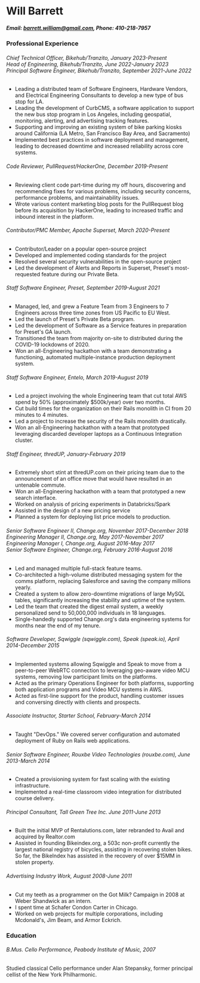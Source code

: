 # Will Barrett

##### <strong>Email</strong>: barrett.william@gmail.com, <strong>Phone</strong>: 410-218-7957

### Professional Experience

###### Chief Technical Officer, Bikehub/Tranzito, January 2023-Present<br />Head of Engineering, Bikehub/Tranzito,  June 2022-January 2023<br /> Principal Software Engineer, Bikehub/Tranzito, September 2021-June 2022
* Leading a distributed team of Software Engineers, Hardware Vendors, and Electrical Engineering Consultants to develop a new type of bus stop for LA.
* Leading the development of CurbCMS, a software application to support the new bus stop program in Los Angeles, including geospatial, monitoring, alerting, and advertising tracking features.
* Supporting and improving an existing system of bike parking kiosks around California (LA Metro, San Francisco Bay Area, and Sacramento)
* Implemented best practices in software deployment and management, leading to decreased downtime and increased reliability across core systems.

###### Code Reviewer, PullRequest/HackerOne, December 2019-Present
* Reviewing client code part-time during my off hours, discovering and recommending fixes for various problems, including security concerns, performance problems, and maintainability issues.
* Wrote various content marketing blog posts for the PullRequest blog before its acquisition by HackerOne, leading to increased traffic and inbound interest in the platform.

###### Contributor/PMC Member, Apache Superset, March 2020-Present
* Contributor/Leader on a popular open-source project
* Developed and implemented coding standards for the project
* Resolved several security vulnerabilities in the open-source project
* Led the development of Alerts and Reports in Superset, Preset's most-requested feature during our Private Beta.

###### Staff Software Engineer, Preset, September 2019-August 2021
* Managed, led, and grew a Feature Team from 3 Engineers to 7 Engineers across three time zones from US Pacific to EU West.
* Led the launch of Preset's Private Beta program.
* Led the development of Software as a Service features in preparation for Preset's GA launch.
* Transitioned the team from majority on-site to distributed during the COVID-19 lockdowns of 2020.
* Won an all-Engineering hackathon with a team demonstrating a functioning, automated multiple-instance production deployment system.

###### Staff Software Engineer, Entelo, March 2019-August 2019
* Led a project involving the whole Engineering team that cut total AWS spend by 50% (approximately $500k/year) over two months.
* Cut build times for the organization on their Rails monolith in CI from 20 minutes to 4 minutes.
* Led a project to increase the security of the Rails monolith drastically.
* Won an all-Engineering hackathon with a team that prototyped leveraging discarded developer laptops as a Continuous Integration cluster.

###### Staff Engineer, thredUP, January-February 2019
* Extremely short stint at thredUP.com on their pricing team due to the announcement of an office move that would have resulted in an untenable commute.
* Won an all-Engineering hackathon with a team that prototyped a new search interface.
* Worked on analysis of pricing experiments in Databricks/Spark
* Assisted in the design of a new pricing service
* Planned a system for deploying list price models to production.

###### Senior Software Engineer II, Change.org, November 2017-December 2018<br/>Engineering Manager II, Change.org, May 2017-November 2017 <br />Engineering Manager I, Change.org, August 2016-May 2017 <br />Senior Software Engineer, Change.org, February 2016-August 2016
* Led and managed multiple full-stack feature teams.
* Co-architected a high-volume distributed messaging system for the comms platform, replacing Salesforce and saving the company millions yearly.
* Created a system to allow zero-downtime migrations of large MySQL tables, significantly increasing the stability and uptime of the system.
* Led the team that created the digest email system, a weekly personalized send to 50,000,000 individuals in 18 languages.
* Single-handedly supported Change.org's data engineering systems for months near the end of my tenure.

###### Software Developer, Sqwiggle (sqwiggle.com), Speak (speak.io), April 2014-December 2015
* Implemented systems allowing Sqwiggle and Speak to move from a peer-to-peer WebRTC connection to leveraging geo-aware video MCU systems, removing low participant limits on the platforms.
* Acted as the primary Operations Engineer for both platforms, supporting both application programs and Video MCU systems in AWS.
* Acted as first-line support for the product, handling customer issues and conversing directly with clients and prospects.

###### Associate Instructor, Starter School, February-March 2014
* Taught "DevOps." We covered server configuration and automated deployment of Ruby on Rails web applications.

###### Senior Software Engineer, Rouxbe Video Technologies (rouxbe.com), June 2013-March 2014
* Created a provisioning system for fast scaling with the existing infrastructure.
* Implemented a real-time classroom video integration for distributed course delivery.

###### Principal Consultant, Tall Green Tree Inc. June 2011-June 2013
* Built the initial MVP of Rentalutions.com, later rebranded to Avail and acquired by Realtor.com
* Assisted in founding Bikeindex.org, a 503c non-profit currently the largest national registry of bicycles, assisting in recovering stolen bikes. So far, the BikeIndex has assisted in the recovery of over $15MM in stolen property.

###### Advertising Industry Work, August 2008-June 2011
* Cut my teeth as a programmer on the Got Milk? Campaign in 2008 at Weber Shandwick as an intern. 
* I spent time at Schafer Condon Carter in Chicago. 
* Worked on web projects for multiple corporations, including Mcdonald's, Jim Beam, and Armor Eckrich.

### Education

###### B.Mus. Cello Performance, Peabody Institute of Music, 2007
Studied classical Cello performance under Alan Stepansky, former principal cellist of the New York Philharmonic.
